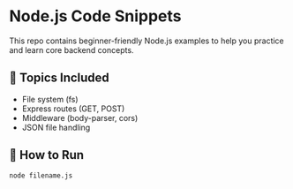 # Node.js Code Snippets

This repo contains beginner-friendly Node.js examples to help you practice and learn core backend concepts.

## 🧩 Topics Included

- File system (fs)
- Express routes (GET, POST)
- Middleware (body-parser, cors)
- JSON file handling

## 🚀 How to Run

```bash
node filename.js
